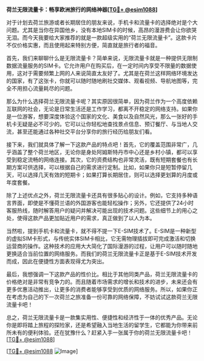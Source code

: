 **荷兰无限流量卡：畅享欧洲旅行的网络神器[[TG💪+ @esim1088](https://t.me/s/esim1088)]**

对于计划去荷兰旅游或者长期居住的朋友来说，手机卡和流量卡的选择绝对是个大问题。尤其是当你在异国他乡，没有本地SIM卡的时候，高昂的漫游费会让你欲哭无泪。而今天我要给大家推荐的就是一款超级实用的“荷兰无限流量卡”。这款卡片不仅价格实惠，而且使用起来特别方便，简直就是旅行者的福音。

首先，我们来聊聊什么是无限流量卡？简单来说，无限流量卡就是一种提供无限制数据流量服务的SIM卡。它允许用户在购买后，在一定时间内享受不限量的数据使用，这对于需要频繁上网的人来说简直太友好了。尤其是在荷兰这样网络环境发达的国家，有了这张卡，你就可以随时随地刷社交媒体、观看视频、导航地图等，完全不用担心流量耗尽的问题。

那么为什么选择荷兰无限流量卡呢？其实原因很简单，因为荷兰作为一个高度依赖互联网的社会，无论是日常生活还是工作学习，都离不开稳定的网络支持。如果你是一位游客，想要深度体验这个国家的文化、美食以及自然风光，那么一张好的手机卡无疑是必不可少的。它可以让你轻松地查找景点信息、预订餐厅、与当地人交流，甚至还能通过各种社交平台分享你的旅行经历给朋友们看。

接下来，我们就具体了解一下这款产品的特点吧！首先，它的覆盖范围非常广，几乎涵盖了整个荷兰地区，无论你是身处阿姆斯特丹市中心还是乡村小镇，都可以享受到稳定流畅的网络连接。其次，它的资费结构也非常灵活，既有短期套餐也有长期方案可供选择，可以根据自己的需求进行定制。比如，如果你只是短暂停留几天，可以选择几天有效的短期卡；如果打算长期居住，则可以选择更划算的月度或年度套餐。

除了上述优点之外，荷兰无限流量卡还具有很多贴心的设计。例如，它支持多种语言界面，即使是不懂荷兰语的外国游客也能轻松操作；另外，它还提供了24小时客服热线，随时解答用户的疑问并解决可能出现的技术问题。这些细节上的用心之处，使得这款产品更加贴近用户的需求，真正做到了以人为本。

当然啦，提到手机卡和流量卡，就不得不提一下E-SIM技术了。E-SIM是一种新型的虚拟SIM卡形式，与传统实体SIM卡相比，它无需物理插拔即可完成激活和切换运营商的操作。这种技术的应用大大简化了国际漫游的过程，让用户可以随时随地更换适合当前位置的网络服务。而我们的荷兰无限流量卡正是基于E-SIM技术开发而成，因此在便捷性方面表现得尤为突出。

最后，我想强调一下这款产品的性价比。相比于其他同类产品，荷兰无限流量卡的价格绝对是非常有竞争力的。而且随着市场需求的增长和技术的进步，未来还会有更多优惠活动推出，让更多的消费者能够享受到优质的网络服务。所以，如果你正在考虑为自己的下一次荷兰之旅准备一份可靠的网络保障，不妨试试这款荷兰无限流量卡吧！

总之，荷兰无限流量卡是一款集实用性、便捷性和经济性于一体的优秀产品。无论你是即将踏上旅程的探险家，还是希望融入当地生活的留学生，它都能为你带来前所未有的便利体验。还在犹豫什么？赶紧入手一张属于你的荷兰无限流量卡吧！[[TG💪+ @esim1088](https://t.me/s/esim1088)]

[[TG💪+ @esim1088](https://t.me/s/esim1088) ![Image](https://i.postimg.cc/4NQfJmqS/Snipaste-2025-05-13-00-14-12.png)]